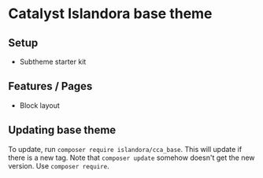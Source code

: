 # Catalyst Islandora base theme

## Setup

* Subtheme starter kit

## Features / Pages

* Block layout

## Updating base theme

To update, run `composer require islandora/cca_base`. This will update if there is a new tag.
Note that `composer update` somehow doesn't get the new version. Use `composer require`.
